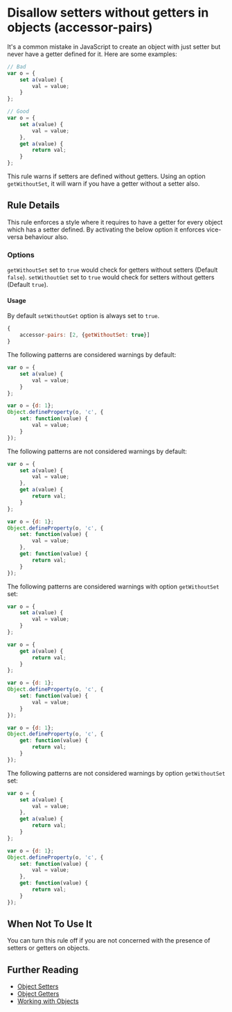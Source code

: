 # Disallow setters without getters in objects (accessor-pairs)

It's a common mistake in JavaScript to create an object with just setter but never have a getter defined for it.
Here are some examples:

```js
// Bad
var o = {
    set a(value) {
        val = value;
    }
};

// Good
var o = {
    set a(value) {
        val = value;
    },
    get a(value) {
        return val;
    }
};

```

This rule warns if setters are defined without getters. Using an option `getWithoutSet`, it will warn if you have a getter without a setter also.

## Rule Details

This rule enforces a style where it requires to have a getter for every object which has a setter defined. By activating the below option it enforces vice-versa behaviour also.

### Options

`getWithoutSet` set to `true` would check for getters without setters (Default `false`).
`setWithoutGet` set to `true` would check for setters without getters (Default `true`).

#### Usage

By default `setWithoutGet` option is always set to `true`.

```js
{
    accessor-pairs: [2, {getWithoutSet: true}]
}
```

The following patterns are considered warnings by default:

```js
var o = {
    set a(value) {
        val = value;
    }
};

var o = {d: 1};
Object.defineProperty(o, 'c', {
    set: function(value) {
        val = value;
    }
});
```

The following patterns are not considered warnings by default:

```js
var o = {
    set a(value) {
        val = value;
    },
    get a(value) {
        return val;
    }
};

var o = {d: 1};
Object.defineProperty(o, 'c', {
    set: function(value) {
        val = value;
    },
    get: function(value) {
        return val;
    }
});

```

The following patterns are considered warnings with option `getWithoutSet` set:

```js
var o = {
    set a(value) {
        val = value;
    }
};

var o = {
    get a(value) {
        return val;
    }
};

var o = {d: 1};
Object.defineProperty(o, 'c', {
    set: function(value) {
        val = value;
    }
});

var o = {d: 1};
Object.defineProperty(o, 'c', {
    get: function(value) {
        return val;
    }
});
```

The following patterns are not considered warnings by option `getWithoutSet` set:

```js
var o = {
    set a(value) {
        val = value;
    },
    get a(value) {
        return val;
    }
};

var o = {d: 1};
Object.defineProperty(o, 'c', {
    set: function(value) {
        val = value;
    },
    get: function(value) {
        return val;
    }
});

```

## When Not To Use It

You can turn this rule off if you are not concerned with the presence of setters or getters on objects.

## Further Reading

* [Object Setters](https://developer.mozilla.org/en-US/docs/Web/JavaScript/Reference/Functions/set)
* [Object Getters](https://developer.mozilla.org/en-US/docs/Web/JavaScript/Reference/Functions/get)
* [Working with Objects](https://developer.mozilla.org/en-US/docs/Web/JavaScript/Guide/Working_with_Objects)
